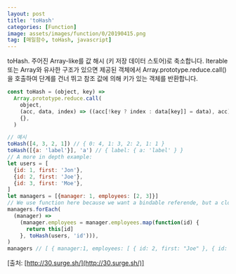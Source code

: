 ```yaml
---
layout: post
title: 'toHash'
categories: [Function]
image: assets/images/function/0/20190415.png
tag: [매일함수, toHash, javascript]
---
```


toHash. 주어진 Array-like를 값 해시 (키 저장 데이터 스토어)로 축소합니다. Iterable 또는 Array와 유사한 구조가 있으면 제공된 객체에서 Array.prototype.reduce.call()을 호출하여 단계를 건너 뛰고 참조 값에 의해 키가 있는 객체를 반환합니다.

```javascript
const toHash = (object, key) =>
  Array.prototype.reduce.call(
    object,
    (acc, data, index) => ((acc[!key ? index : data[key]] = data), acc),
    {},
  )

// 예시
toHash([4, 3, 2, 1]) // { 0: 4, 1: 3, 2: 2, 1: 1 }
toHash([{a: 'label'}], 'a') // { label: { a: 'label' } }
// A more in depth example:
let users = [
  {id: 1, first: 'Jon'},
  {id: 2, first: 'Joe'},
  {id: 3, first: 'Moe'},
]
let managers = [{manager: 1, employees: [2, 3]}]
// We use function here because we want a bindable referende, but a closure referencing the hash would work too.
managers.forEach(
  (manager) =>
    (manager.employees = manager.employees.map(function(id) {
      return this[id]
    }, toHash(users, 'id'))),
)
managers // [ { manager:1, employees: [ { id: 2, first: "Joe" }, { id: 3, first: "Moe" } ] }]
```

[출처: [http://30.surge.sh/](http://30.surge.sh/)]
